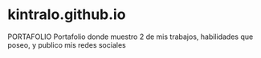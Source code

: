 # kintralo.github.io
PORTAFOLIO
  Portafolio donde muestro 2 de mis trabajos, habilidades que poseo, y publico mis redes sociales